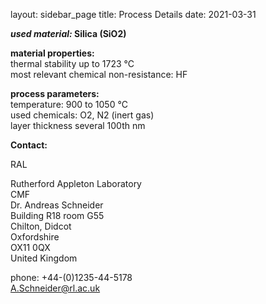layout: sidebar_page
title: Process Details
date: 2021-03-31

__*used material:* Silica (SiO2)__ 

 
__material properties:__  	
thermal stability up to	1723 °C  
most relevant chemical non-resistance:	HF  

	
__process parameters:__  	
temperature:	900 to 1050 °C  
used chemicals:	O2, N2 (inert gas)  
layer thickness	several 100th nm
<!--break-->
__Contact:__


RAL

Rutherford Appleton Laboratory  
CMF   
Dr. Andreas Schneider  
Building R18 room G55   
Chilton, Didcot  
Oxfordshire   
OX11 0QX   
United Kingdom  

phone: +44-(0)1235-44-5178  
A.Schneider@rl.ac.uk